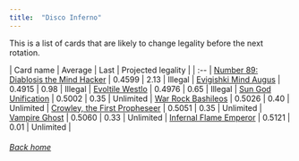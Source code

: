 ```yaml
---
title:  "Disco Inferno"
---
```


This is a list of cards that are likely to change legality before the next rotation.

| Card name | Average | Last | Projected legality |
| :-- |
[Number 89: Diablosis the Mind Hacker](https://db.ygoprodeck.com/card/?search=Number%2089:%20Diablosis%20the%20Mind%20Hacker) | 0.4599 | 2.13 | Illegal |
[Evigishki Mind Augus](https://db.ygoprodeck.com/card/?search=Evigishki%20Mind%20Augus) | 0.4915 | 0.98 | Illegal |
[Evoltile Westlo](https://db.ygoprodeck.com/card/?search=Evoltile%20Westlo) | 0.4976 | 0.65 | Illegal |
[Sun God Unification](https://db.ygoprodeck.com/card/?search=Sun%20God%20Unification) | 0.5002 | 0.35 | Unlimited |
[War Rock Bashileos](https://db.ygoprodeck.com/card/?search=War%20Rock%20Bashileos) | 0.5026 | 0.40 | Unlimited |
[Crowley, the First Propheseer](https://db.ygoprodeck.com/card/?search=Crowley,%20the%20First%20Propheseer) | 0.5051 | 0.35 | Unlimited |
[Vampire Ghost](https://db.ygoprodeck.com/card/?search=Vampire%20Ghost) | 0.5060 | 0.33 | Unlimited |
[Infernal Flame Emperor](https://db.ygoprodeck.com/card/?search=Infernal%20Flame%20Emperor) | 0.5121 | 0.01 | Unlimited |

###### [Back home](index)